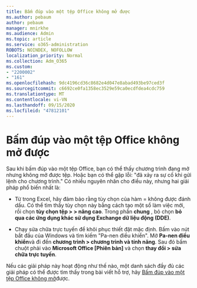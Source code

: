 ```yaml
---
title: Bấm đúp vào một tệp Office không mở được
ms.author: pebaum
author: pebaum
manager: mnirkhe
ms.audience: Admin
ms.topic: article
ms.service: o365-administration
ROBOTS: NOINDEX, NOFOLLOW
localization_priority: Normal
ms.collection: Adm_O365
ms.custom:
- "2200002"
- "161"
ms.openlocfilehash: 9dc4196cd36c8682e4d047e8abad493be97ced3f
ms.sourcegitcommit: c6692ce0fa1358ec3529e59ca0ecdfdea4cdc759
ms.translationtype: MT
ms.contentlocale: vi-VN
ms.lasthandoff: 09/15/2020
ms.locfileid: "47812101"
---
```

# <a name="double-clicking-an-office-file-fails-to-open-it"></a>Bấm đúp vào một tệp Office không mở được

Sau khi bấm đúp vào một tệp Office, bạn có thể thấy chương trình đang mở nhưng không mở được tệp. Hoặc bạn có thể gặp lỗi: "đã xảy ra sự cố khi gửi lệnh cho chương trình." Có nhiều nguyên nhân cho điều này, nhưng hai giải pháp phổ biến nhất là:

- Từ trong Excel, hãy đảm bảo rằng tùy chọn của hàm = không được đánh dấu. Có thể tìm thấy tùy chọn này bằng cách tạo một sổ làm việc mới, rồi chọn **tùy chọn tệp > > nâng cao**. Trong phần **chung** , bỏ chọn **bỏ qua các ứng dụng khác sử dụng Exchange dữ liệu động (DDE)**.

- Chạy sửa chữa trực tuyến để khôi phục thiết đặt mặc định. Bấm vào nút bắt đầu của Windows và tìm kiếm "Pa-nen điều khiển". Mở **Pa-nen điều khiển**và đi đến **chương trình > chương trình và tính năng**. Sau đó bấm chuột phải vào **Microsoft Office [Phiên bản]** và chọn **thay đổi > sửa chữa trực tuyến**.

Nếu các giải pháp này hoạt động như thế nào, một danh sách đầy đủ các giải pháp có thể được tìm thấy trong bài viết hỗ trợ, hãy [Bấm đúp vào một tệp Office không mở](https://support.office.com/article/Double-clicking-an-Office-file-fails-to-open-it-1e9c0ad9-34c8-4440-a42e-d30186b29ed6)được.
